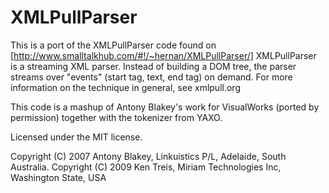 XMLPullParser
=============
This is a port of the XMLPullParser code found on [http://www.smalltalkhub.com/#!/~hernan/XMLPullParser/]
XMLPullParser is a streaming XML parser. Instead of building a DOM tree, the parser streams over "events" (start tag, text, end tag) on demand. For more information on the technique in general, see xmlpull.org

This code is a mashup of Antony Blakey's work for VisualWorks (ported by permission) together with the tokenizer from YAXO.

Licensed under the MIT license.

Copyright (C) 2007 Antony Blakey, Linkuistics P/L, Adelaide, South Australia. Copyright (C) 2009 Ken Treis, Miriam Technologies Inc, Washington State, USA